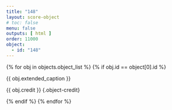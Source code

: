 ```yaml
---
title: "148"
layout: score-object
# toc: false
menu: false
outputs: [ html ]
order: 11000
object:
  - id: "148"
---
```


{% for obj in objects.object_list %}
{% if obj.id == object[0].id %}

{{ obj.extended_caption }}

{{ obj.credit }} {.object-credit}

{% endif %}
{% endfor %}
